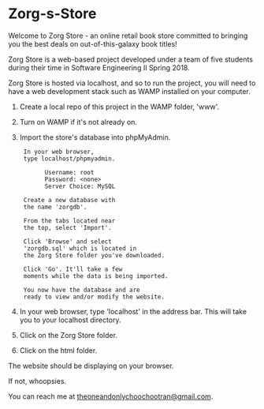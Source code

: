 # Zorg-s-Store

Welcome to Zorg Store - an online retail book store committed to 
bringing you the best deals on out-of-this-galaxy book titles!

Zorg Store is a web-based project developed under a 
team of five students during their time in 
Software Engineering II Spring 2018.

Zorg Store is hosted via localhost, and so to 
run the project, you will need to have a 
web development stack such as WAMP installed on your computer. 

1. Create a local repo of this project in 
    the WAMP folder, 'www'.

2. Turn on WAMP if it's not already on.

3. Import the store's database into phpMyAdmin. 

        In your web browser, 
        type localhost/phpmyadmin. 
              
              Username: root
              Password: <none>
              Server Choice: MySQL

        Create a new database with 
        the name 'zorgdb'.

        From the tabs located near 
        the top, select 'Import'.

        Click 'Browse' and select 
        'zorgdb.sql' which is located in 
        the Zorg Store folder you've downloaded.

        Click 'Go'. It'll take a few 
        moments while the data is being imported.

        You now have the database and are 
        ready to view and/or modify the website.

4. In your web browser, type 'localhost' in the address 
    bar. This will take you to your localhost directory.

5. Click on the Zorg Store folder.

6. Click on the html folder.

The website should be displaying on your browser.

If not, whoopsies. 

You can reach me at theoneandonlychoochootran@gmail.com.
